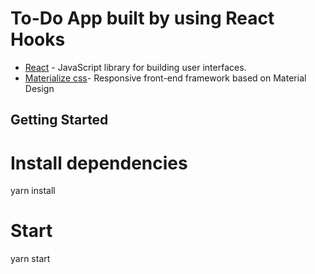 # To-Do App built by using React Hooks

- [React](https://reactjs.org/) - JavaScript library for building user interfaces.
- [Materialize css](http://materializecss.com/)- Responsive front-end framework based on Material Design

## Getting Started

# Install dependencies
yarn install
# Start
yarn start
